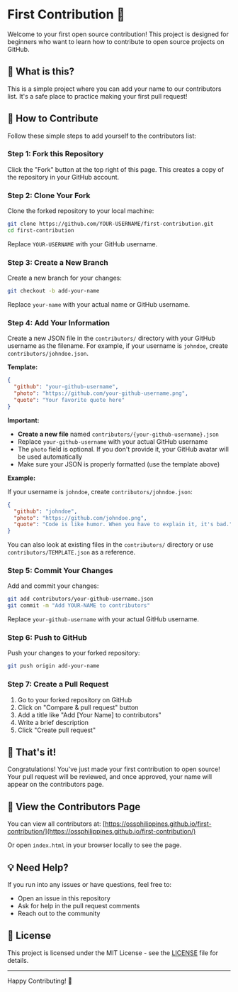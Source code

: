 # First Contribution 🎉

Welcome to your first open source contribution! This project is designed for beginners who want to learn how to contribute to open source projects on GitHub.

## 🌟 What is this?

This is a simple project where you can add your name to our contributors list. It's a safe place to practice making your first pull request!

## 🎯 How to Contribute

Follow these simple steps to add yourself to the contributors list:

### Step 1: Fork this Repository

Click the "Fork" button at the top right of this page. This creates a copy of the repository in your GitHub account.

### Step 2: Clone Your Fork

Clone the forked repository to your local machine:

```bash
git clone https://github.com/YOUR-USERNAME/first-contribution.git
cd first-contribution
```

Replace `YOUR-USERNAME` with your GitHub username.

### Step 3: Create a New Branch

Create a new branch for your changes:

```bash
git checkout -b add-your-name
```

Replace `your-name` with your actual name or GitHub username.

### Step 4: Add Your Information

Create a new JSON file in the `contributors/` directory with your GitHub username as the filename. For example, if your username is `johndoe`, create `contributors/johndoe.json`.

**Template:**

```json
{
  "github": "your-github-username",
  "photo": "https://github.com/your-github-username.png",
  "quote": "Your favorite quote here"
}
```

**Important:** 
- **Create a new file** named `contributors/{your-github-username}.json`
- Replace `your-github-username` with your actual GitHub username
- The `photo` field is optional. If you don't provide it, your GitHub avatar will be used automatically
- Make sure your JSON is properly formatted (use the template above)

**Example:**

If your username is `johndoe`, create `contributors/johndoe.json`:

```json
{
  "github": "johndoe",
  "photo": "https://github.com/johndoe.png",
  "quote": "Code is like humor. When you have to explain it, it's bad."
}
```

You can also look at existing files in the `contributors/` directory or use `contributors/TEMPLATE.json` as a reference.

### Step 5: Commit Your Changes

Add and commit your changes:

```bash
git add contributors/your-github-username.json
git commit -m "Add YOUR-NAME to contributors"
```

Replace `your-github-username` with your actual GitHub username.

### Step 6: Push to GitHub

Push your changes to your forked repository:

```bash
git push origin add-your-name
```

### Step 7: Create a Pull Request

1. Go to your forked repository on GitHub
2. Click on "Compare & pull request" button
3. Add a title like "Add [Your Name] to contributors"
4. Write a brief description
5. Click "Create pull request"

## 🎊 That's it!

Congratulations! You've just made your first contribution to open source! Your pull request will be reviewed, and once approved, your name will appear on the contributors page.

## 📝 View the Contributors Page

You can view all contributors at: [https://ossphilippines.github.io/first-contribution/](https://ossphilippines.github.io/first-contribution/)

Or open `index.html` in your browser locally to see the page.

## 💡 Need Help?

If you run into any issues or have questions, feel free to:
- Open an issue in this repository
- Ask for help in the pull request comments
- Reach out to the community

## 📜 License

This project is licensed under the MIT License - see the [LICENSE](LICENSE) file for details.

---

Happy Contributing! 🚀